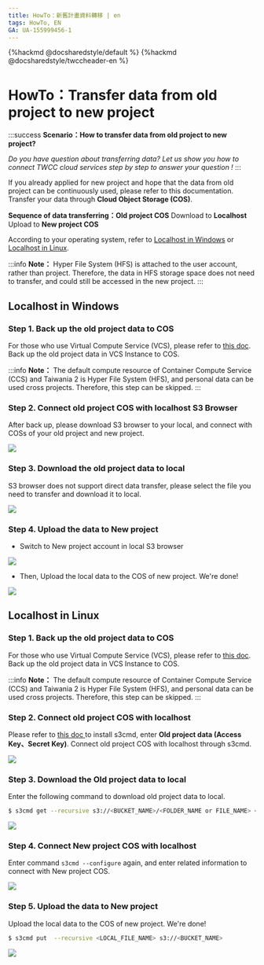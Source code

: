 ```yaml
---
title: HowTo：新舊計畫資料轉移 | en
tags: HowTo, EN
GA: UA-155999456-1
---
```


{%hackmd @docsharedstyle/default %}
{%hackmd @docsharedstyle/twccheader-en %}

# HowTo：Transfer data from old project to new project

:::success
<i class="fa fa-star" aria-hidden="true"></i> **Scenario：How to transfer data from old project to new project?**

*Do you have question about transferring data? Let us show you how to connect TWCC cloud services step by step to answer your question !*
:::

If you already applied for new project and hope that the data from old project can be continuously used, please refer to this documentation. Transfer your data through **Cloud Object Storage (COS)**.


**Sequence of data transferring：Old project COS** <i class="fa fa-forward" aria-hidden="true"></i> Download to **Localhost** <i class="fa fa-forward" aria-hidden="true"></i> Upload to **New project COS**


According to your operating system, refer to [Localhost in Windows](#Localhost-in-Windows) or [Localhost in Linux](#Localhost-in-Linux).

:::info
<i class="fa fa-paperclip fa-20" aria-hidden="true"></i> **Note：** Hyper File System (HFS) is attached to the user account, rather than project. Therefore, the data in HFS storage space does not need to transfer, and could still be accessed in the new project.
:::


## Localhost in Windows

### Step 1. Back up the old project data to COS

For those who use Virtual Compute Service (VCS), please refer to [this doc](https://www.twcc.ai/doc?page=backup). Back up the old project data in VCS Instance to COS.

:::info
<i class="fa fa-paperclip fa-20" aria-hidden="true"></i> **Note：** 
The default compute resource of Container Compute Service (CCS) and Taiwania 2 is Hyper File System (HFS), and personal data can be used cross projects. Therefore,  this step can be skipped.
:::

### Step 2. Connect old project COS with localhost S3 Browser

After back up, please download S3 browser to your local, and connect with COSs of your old project and new project.
 
![](https://cos.twcc.ai/SYS-MANUAL/uploads/upload_cc9c3993933db51234e51b0cc5e75e25.png)


### Step 3. Download the old project data to local

S3 browser does not support direct data transfer, please select the file you need to transfer and download it to  local.


![](https://cos.twcc.ai/SYS-MANUAL/uploads/upload_d41a89373a36a2eba08bd874ee1fa6b1.png)



### Step 4. Upload the data to New project

- Switch to New project account in local S3 browser 

![](https://cos.twcc.ai/SYS-MANUAL/uploads/upload_fe577644e4b84612e23f54dd6c283968.png)


- Then, Upload the local data to the COS of new project. We're done!

![](https://cos.twcc.ai/SYS-MANUAL/uploads/upload_e12c4399174d32bbe619eae62431d9dd.png)


    
## Localhost in Linux

### Step 1. Back up the old project data to COS

For those who use Virtual Compute Service (VCS), please refer to [this doc](https://www.twcc.ai/doc?page=backup). Back up the old project data in VCS Instance to COS.

:::info
<i class="fa fa-paperclip fa-20" aria-hidden="true"></i> **Note：** 
The default compute resource of Container Compute Service (CCS) and Taiwania 2 is Hyper File System (HFS), and personal data can be used cross projects. Therefore,  this step can be skipped.
:::

### Step 2. Connect old project COS with localhost

Please refer to [this doc ](https://man.twcc.ai/@twccdocs/cosbackup-en#%E5%AE%89%E8%A3%9D%E8%88%87%E8%A8%AD%E5%AE%9A-s3cmd)to install s3cmd, enter **Old project data (Access Key、Secret Key)**. Connect old project COS with localhost through s3cmd.

![](https://cos.twcc.ai/SYS-MANUAL/uploads/upload_c9dd90a6105018eecaa8f3e6f2d4f0fc.png)

    
### Step 3. Download the Old project data to local

Enter the following command to download old project data to local.

```bash
$ s3cmd get --recursive s3://<BUCKET_NAME>/<FOLDER_NAME or FILE_NAME> <LOCAL_DIR>
```

![](https://cos.twcc.ai/SYS-MANUAL/uploads/upload_753677494251c17c870f9b816d6ec86e.png)


### Step 4. Connect New project COS with localhost

Enter command `s3cmd --configure` again, and enter related information to connect with New project COS.

![](https://cos.twcc.ai/SYS-MANUAL/uploads/upload_c9dd90a6105018eecaa8f3e6f2d4f0fc.png)

### Step 5. Upload the data to New project

Upload the local data to the COS of new project. We're done!

```bash
$ s3cmd put  --recursive <LOCAL_FILE_NAME> s3://<BUCKET_NAME>
```

![](https://cos.twcc.ai/SYS-MANUAL/uploads/upload_20989598f5d1c34d52fce285a7c766cc.png)
